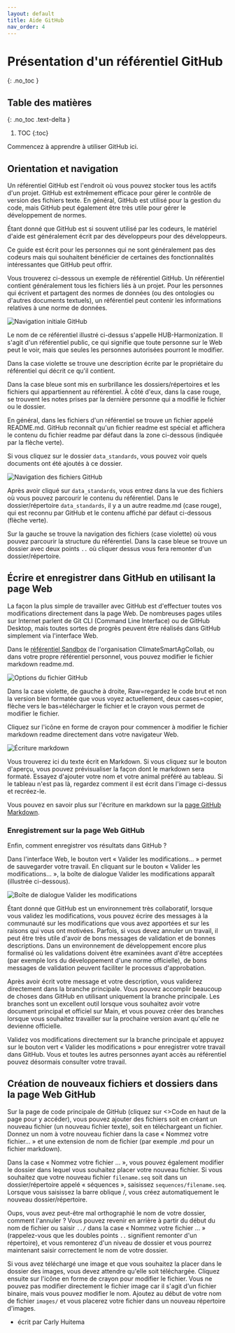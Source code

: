 ```yaml
---
layout: default
title: Aide GitHub
nav_order: 4
---
```


# Présentation d'un référentiel GitHub
{: .no_toc }

## Table des matières
{: .no_toc .text-delta }

1. TOC
{:toc}

Commencez à apprendre à utiliser GitHub ici.

## Orientation et navigation

Un référentiel GitHub est l'endroit où vous pouvez stocker tous les actifs d'un projet. GitHub est extrêmement efficace pour gérer le contrôle de version des fichiers texte. En général, GitHub est utilisé pour la gestion du code, mais GitHub peut également être très utile pour gérer le développement de normes.

Étant donné que GitHub est si souvent utilisé par les codeurs, le matériel d'aide est généralement écrit par des développeurs pour des développeurs.

Ce guide est écrit pour les personnes qui ne sont généralement pas des codeurs mais qui souhaitent bénéficier de certaines des fonctionnalités intéressantes que GitHub peut offrir.

Vous trouverez ci-dessous un exemple de référentiel GitHub. Un référentiel contient généralement tous les fichiers liés à un projet. Pour les personnes qui écrivent et partagent des normes de données (ou des ontologies ou d'autres documents textuels), un référentiel peut contenir les informations relatives à une norme de données.

![Navigation initiale GitHub](../assets/images/github_initial_navigation.PNG)

Le nom de ce référentiel illustré ci-dessus s'appelle HUB-Harmonization. Il s'agit d'un référentiel public, ce qui signifie que toute personne sur le Web peut le voir, mais que seules les personnes autorisées pourront le modifier.

Dans la case violette se trouve une description écrite par le propriétaire du référentiel qui décrit ce qu'il contient.

Dans la case bleue sont mis en surbrillance les dossiers/répertoires et les fichiers qui appartiennent au référentiel. À côté d'eux, dans la case rouge, se trouvent les notes prises par la dernière personne qui a modifié le fichier ou le dossier.

En général, dans les fichiers d'un référentiel se trouve un fichier appelé README.md. GitHub reconnaît qu'un fichier readme est spécial et affichera le contenu du fichier readme par défaut dans la zone ci-dessous (indiquée par la flèche verte).

Si vous cliquez sur le dossier `data_standards`, vous pouvez voir quels documents ont été ajoutés à ce dossier.

![Navigation des fichiers GitHub](../assets/images/github_files_navigation.PNG)

Après avoir cliqué sur `data_standards`, vous entrez dans la vue des fichiers où vous pouvez parcourir le contenu du référentiel. Dans le dossier/répertoire `data_standards`, il y a un autre readme.md (case rouge), qui est reconnu par GitHub et le contenu affiché par défaut ci-dessous (flèche verte).

Sur la gauche se trouve la navigation des fichiers (case violette) où vous pouvez parcourir la structure du référentiel. Dans la case bleue se trouve un dossier avec deux points `..` où cliquer dessus vous fera remonter d'un dossier/répertoire.

## Écrire et enregistrer dans GitHub en utilisant la page Web

La façon la plus simple de travailler avec GitHub est d'effectuer toutes vos modifications directement dans la page Web. De nombreuses pages utiles sur Internet parlent de Git CLI (Command Line Interface) ou de GitHub Desktop, mais toutes sortes de progrès peuvent être réalisés dans GitHub simplement via l'interface Web.

Dans le [référentiel Sandbox](https://github.com/ClimateSmartAgCollab/sandbox) de l'organisation ClimateSmartAgCollab, ou dans votre propre référentiel personnel, vous pouvez modifier le fichier markdown readme.md.

![Options du fichier GitHub](../assets/images/github_file_options.png)

Dans la case violette, de gauche à droite, Raw=regardez le code brut et non la version bien formatée que vous voyez actuellement, deux cases=copier, flèche vers le bas=télécharger le fichier et le crayon vous permet de modifier le fichier.

Cliquez sur l'icône en forme de crayon pour commencer à modifier le fichier markdown readme directement dans votre navigateur Web.

![Écriture markdown](../assets/images/github_writing_markdown.png)

Vous trouverez ici du texte écrit en Markdown. Si vous cliquez sur le bouton d'aperçu, vous pouvez prévisualiser la façon dont le markdown sera formaté. Essayez d'ajouter votre nom et votre animal préféré au tableau. Si le tableau n'est pas là, regardez comment il est écrit dans l'image ci-dessus et recréez-le.

Vous pouvez en savoir plus sur l'écriture en markdown sur la [page GitHub Markdown](https://docs.github.com/en/get-started/writing-on-github/getting-started-with-writing-and-formatting-on-github/basic-writing-and-formatting-syntax).

### Enregistrement sur la page Web GitHub
Enfin, comment enregistrer vos résultats dans GitHub ?

Dans l'interface Web, le bouton vert « Valider les modifications... » permet de sauvegarder votre travail. En cliquant sur le bouton « Valider les modifications... », la boîte de dialogue Valider les modifications apparaît (illustrée ci-dessous).

![Boîte de dialogue Valider les modifications](../assets/images/github_commit_changes.png)

Étant donné que GitHub est un environnement très collaboratif, lorsque vous validez les modifications, vous pouvez écrire des messages à la communauté sur les modifications que vous avez apportées et sur les raisons qui vous ont motivées. Parfois, si vous devez annuler un travail, il peut être très utile d'avoir de bons messages de validation et de bonnes descriptions. Dans un environnement de développement encore plus formalisé où les validations doivent être examinées avant d'être acceptées (par exemple lors du développement d'une norme officielle), de bons messages de validation peuvent faciliter le processus d'approbation.

Après avoir écrit votre message et votre description, vous validerez directement dans la branche principale. Vous pouvez accomplir beaucoup de choses dans GitHub en utilisant uniquement la branche principale. Les branches sont un excellent outil lorsque vous souhaitez avoir votre document principal et officiel sur Main, et vous pouvez créer des branches lorsque vous souhaitez travailler sur la prochaine version avant qu'elle ne devienne officielle.

Validez vos modifications directement sur la branche principale et appuyez sur le bouton vert « Valider les modifications » pour enregistrer votre travail dans GitHub. Vous et toutes les autres personnes ayant accès au référentiel pouvez désormais consulter votre travail.

## Création de nouveaux fichiers et dossiers dans la page Web GitHub

Sur la page de code principale de GitHub (cliquez sur <>Code en haut de la page pour y accéder), vous pouvez ajouter des fichiers soit en créant un nouveau fichier (un nouveau fichier texte), soit en téléchargeant un fichier. Donnez un nom à votre nouveau fichier dans la case « Nommez votre fichier... » et une extension de nom de fichier (par exemple .md pour un fichier markdown).

Dans la case « Nommez votre fichier … », vous pouvez également modifier le dossier dans lequel vous souhaitez placer votre nouveau fichier. Si vous souhaitez que votre nouveau fichier `filename.seq` soit dans un dossier/répertoire appelé « séquences », saisissez `sequences/filename.seq`. Lorsque vous saisissez la barre oblique /, vous créez automatiquement le nouveau dossier/répertoire.

Oups, vous avez peut-être mal orthographié le nom de votre dossier, comment l'annuler ? Vous pouvez revenir en arrière à partir du début du nom de fichier ou saisir `../` dans la case « Nommez votre fichier … » (rappelez-vous que les doubles points `..` signifient remonter d'un répertoire), et vous remonterez d'un niveau de dossier et vous pourrez maintenant saisir correctement le nom de votre dossier.

Si vous avez téléchargé une image et que vous souhaitez la placer dans le dossier des images, vous devez attendre qu'elle soit téléchargée. Cliquez ensuite sur l'icône en forme de crayon pour modifier le fichier. Vous ne pouvez pas modifier directement le fichier image car il s'agit d'un fichier binaire, mais vous pouvez modifier le nom. Ajoutez au début de votre nom de fichier `images/` et vous placerez votre fichier dans un nouveau répertoire d'images.

- écrit par Carly Huitema





